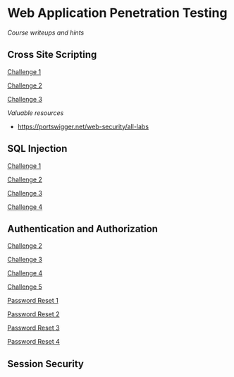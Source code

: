 # Web Application Penetration Testing

*Course writeups and hints*

## Cross Site Scripting

[Challenge 1](cross-site-scripting/challenge-1.md)

[Challenge 2](cross-site-scripting/challenge-2.md)

[Challenge 3](cross-site-scripting/challenge-3.md)

*Valuable resources*

- https://portswigger.net/web-security/all-labs


## SQL Injection

[Challenge 1](sql-injection/challenge-1.md)

[Challenge 2](sql-injection/challenge-2.md)

[Challenge 3](sql-injection/challenge-3.md)

[Challenge 4](sql-injection/challenge-4.md)

## Authentication and Authorization

[Challenge 2](authentication-and-authorization/challenge-2.md)

[Challenge 3](authentication-and-authorization/challenge-3.md)

[Challenge 4](authentication-and-authorization/challenge-4.md)

[Challenge 5](authentication-and-authorization/challenge-5.md)

[Password Reset 1](authentication-and-authorization/password-reset-1.md)

[Password Reset 2](authentication-and-authorization/password-reset-2.md)

[Password Reset 3](authentication-and-authorization/password-reset-3.md)

[Password Reset 4](authentication-and-authorization/password-reset-4.md)

## Session Security
